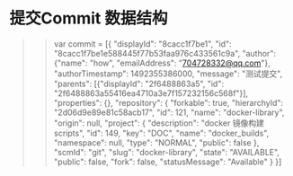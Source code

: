# 提交Commit 数据结构
>>var commit = [{
      "displayId": "8cacc1f7be1",
      "id": "8cacc1f7be1e588445f77b53faa976c433561c9a",
      "author": {"name": "how", "emailAddress": "704728332@qq.com"},
      "authorTimestamp": 1492355386000,
      "message": "测试提交",
      "parents": [{"displayId": "2f6488863a5", "id": "2f6488863a55416ea4710a3e7f157232156c568f"}],
      "properties": {},
      "repository": {
          "forkable": true,
          "hierarchyId": "2d06d9e89e81c58acb17",
          "id": 121,
          "name": "docker-library",
          "origin": null,
          "project": {
              "description": "docker 镜像构建scripts",
              "id": 149,
              "key": "DOC",
              "name": "docker_builds",
              "namespace": null,
              "type": "NORMAL",
              "public": false
          },
          "scmId": "git",
          "slug": "docker-library",
          "state": "AVAILABLE",
          "public": false,
          "fork": false,
          "statusMessage": "Available"
      }
  }]
